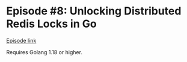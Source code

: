 # Episode #8: Unlocking Distributed Redis Locks in Go

[Episode link](https://www.codeheim.io/courses/Episode-8-Unlocking-Distributed-Redis-Locks-in-Go-6571fa1ce4b0fec320ef72f9)

Requires Golang 1.18 or higher.
